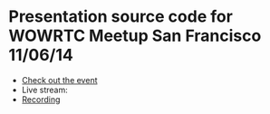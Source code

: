 # Presentation source code for WOWRTC Meetup San Francisco 11/06/14

* [Check out the event](http://www.eventbrite.com/e/developing-next-generation-telecom-apps-with-webrtc-tickets-13722537479?aff=eorg)
* Live stream:
* [Recording](http://www.ustream.tv/channel/2600hz)
